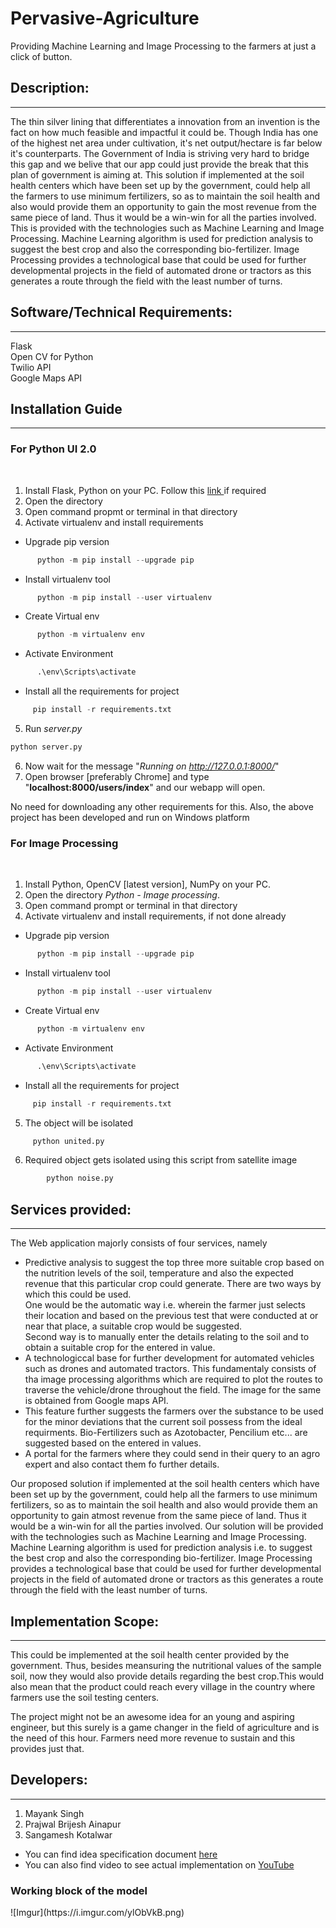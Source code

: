 # Pervasive-Agriculture
Providing Machine Learning and Image Processing to the farmers at just a click of button.

<h2><b>Description:</b></h2><hr/>
The thin silver lining that differentiates a innovation from an invention is the fact on how much feasible and impactful it could be. Though India has one of the highest net area under cultivation, it's net output/hectare is far below it's counterparts. The Government of India is striving very hard to bridge this gap and we belive that our app could just provide the break that this plan of government is aiming at. This solution if implemented at the soil health centers which have been set up by the government, could help all the farmers to use minimum fertilizers, so as to maintain the soil health and also would provide them an opportunity to gain the most revenue from the same piece of land. Thus it would be a win-win for all the parties involved. This is provided with the technologies such as Machine Learning and Image Processing. Machine Learning algorithm is used for prediction analysis to suggest the best crop and also the corresponding bio-fertilizer. Image Processing provides a technological base that could be used for further developmental projects in the field of automated drone or tractors as this generates a route through the field with the least number of turns.

<h2><b>Software/Technical Requirements:</b></h2><hr/>
Flask<br>Open CV for Python<br>Twilio API<br>Google Maps API

<h2> Installation Guide </h2>
<hr/>
<h3> For Python UI 2.0 </h3> <br/>
 
  1. Install Flask, Python on your PC. Follow this <a href = "http://flask.pocoo.org/docs/0.12/installation/">link </a> if required   
  2. Open the directory 
  3. Open command propmt or terminal in that directory
  4. Activate virtualenv and install requirements
  * Upgrade pip version
  ```python 
        python -m pip install --upgrade pip
  ```
  * Install virtualenv tool
  ```python 
        python -m pip install --user virtualenv
  ```
  * Create Virtual env
  ```python 
        python -m virtualenv env
  ```
  * Activate Environment
  ```python 
        .\env\Scripts\activate
  ```
  * Install all the requirements for project
  ```python 
       pip install -r requirements.txt
  ```
  5. Run <i>server.py</i>
  ```python
  python server.py
  ```
  6. Now wait for the message "<i>Running on http://127.0.0.1:8000/</i>" 
  7. Open browser [preferably Chrome] and type "<b>localhost:8000/users/index</b>" and our webapp will open.

 No need for downloading any other requirements for this. Also, the above project has been developed and run on Windows platform<br/>

<h3> For Image Processing </h3> <br/>

  1. Install Python, OpenCV [latest version], NumPy on your PC. 
  2. Open the directory <i>Python - Image processing</i>.
  3. Open command prompt or terminal in that directory
  4. Activate virtualenv and install requirements, if not done already
  * Upgrade pip version
  ```python 
        python -m pip install --upgrade pip
  ```
  * Install virtualenv tool
  ```python 
        python -m pip install --user virtualenv
  ```
  * Create Virtual env
  ```python 
        python -m virtualenv env
  ```
  * Activate Environment
  ```python 
        .\env\Scripts\activate
  ```
  * Install all the requirements for project
  ```python 
       pip install -r requirements.txt
  ``` 
  5. The object will be isolated
  ```python 
       python united.py
  ```
  6. Required object gets isolated using this script from satellite image 
```python 
        python noise.py
  ```

<h2><b>Services provided:</b></h2><hr/>
The Web application majorly consists of four services, namely
<ul>
<li>    Predictive analysis to suggest the top three more suitable crop based on the nutrition levels of the soil, temperature and also the expected revenue that this particular crop could generate. There are two ways by which this could be used.<br>One would be the automatic way i.e. wherein the farmer just selects their location and based on the previous test that were conducted at or near that place, a suitable crop would be suggested.<br>Second way is to manually enter the details relating to the soil and to obtain a suitable crop for the entered in value.</li>
<li>    A technologiccal base for further development for automated vehicles such as drones and automated tractors. This fundamentaly consists of tha image processing algorithms which are required to plot the routes to traverse the vehicle/drone throughout the field. The image for the same is obtained from Google maps API.</li>
<li>    This feature further suggests the farmers over the substance to be used for the minor deviations that the current soil possess from the ideal requirments. Bio-Fertilizers such as Azotobacter, Pencilium etc... are suggested based on the entered in values.</li>  
<li>    A portal for the farmers where they could send in their query to an agro expert and also contact them fo further details.</li>
</ul>

Our proposed solution if implemented at the soil health centers which have been set up by the government, could help all the farmers to use minimum fertilizers, so as to maintain the soil health and also would provide them an opportunity to gain atmost revenue from the same piece of land. Thus it would be a win-win for all the parties involved. Our solution will be provided with the technologies such as Machine Learning and Image Processing. Machine Learning algorithm is used for prediction analysis i.e. to suggest the best crop and also the corresponding bio-fertilizer. Image Processing provides a technological base that could be used for further developmental projects in the field of automated drone or tractors as this generates a route through the field with the least number of turns.


<h2><b>Implementation Scope:</b></h2><hr/>
This could be implemented at the soil health center provided by the government. Thus, besides meansuring the nutritional values of the sample soil, now they would also provide details regarding the best crop.This would also mean that the product could reach every village in the country where farmers use the soil testing centers.<br>
<p>The project might not be an awesome idea for an young and aspiring engineer, but this surely is a game changer in the field of agriculture and is the need of this hour. Farmers need more revenue to sustain and this provides just that.
</p>

<h2><b>Developers: </b></h2><hr/>
<ol>
<li>Mayank Singh</li>
<li>Prajwal Brijesh Ainapur</li>
<li>Sangamesh Kotalwar</li>
</ol>


* You can find idea specification document [here](https://github.com/Mayank-S05/P-Agri/blob/master/P-Agri_Idea_Specification_document.pdf)
* You can also find video to see actual implementation on [YouTube](https://www.youtube.com/watch?v=G6aCBw9ttj0)

<h3>Working block of the model</h3>
![Imgur](https://i.imgur.com/ylObVkB.png)
